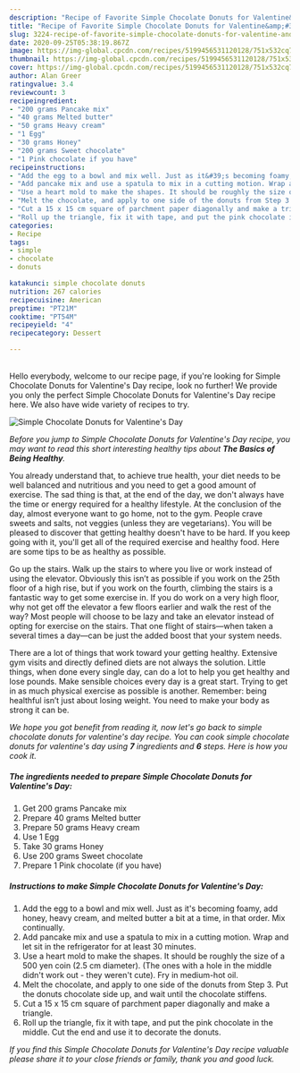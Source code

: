 ```yaml
---
description: "Recipe of Favorite Simple Chocolate Donuts for Valentine&amp;#39;s Day"
title: "Recipe of Favorite Simple Chocolate Donuts for Valentine&amp;#39;s Day"
slug: 3224-recipe-of-favorite-simple-chocolate-donuts-for-valentine-and-39-s-day
date: 2020-09-25T05:38:19.867Z
image: https://img-global.cpcdn.com/recipes/5199456531120128/751x532cq70/simple-chocolate-donuts-for-valentines-day-recipe-main-photo.jpg
thumbnail: https://img-global.cpcdn.com/recipes/5199456531120128/751x532cq70/simple-chocolate-donuts-for-valentines-day-recipe-main-photo.jpg
cover: https://img-global.cpcdn.com/recipes/5199456531120128/751x532cq70/simple-chocolate-donuts-for-valentines-day-recipe-main-photo.jpg
author: Alan Greer
ratingvalue: 3.4
reviewcount: 3
recipeingredient:
- "200 grams Pancake mix"
- "40 grams Melted butter"
- "50 grams Heavy cream"
- "1 Egg"
- "30 grams Honey"
- "200 grams Sweet chocolate"
- "1 Pink chocolate if you have"
recipeinstructions:
- "Add the egg to a bowl and mix well. Just as it&#39;s becoming foamy, add honey, heavy cream, and melted butter a bit at a time, in that order. Mix continually."
- "Add pancake mix and use a spatula to mix in a cutting motion. Wrap and let sit in the refrigerator for at least 30 minutes."
- "Use a heart mold to make the shapes. It should be roughly the size of a 500 yen coin (2.5 cm diameter). (The ones with a hole in the middle didn&#39;t work out - they weren&#39;t cute). Fry in medium-hot oil."
- "Melt the chocolate, and apply to one side of the donuts from Step 3. Put the donuts chocolate side up, and wait until the chocolate stiffens."
- "Cut a 15 x 15 cm square of parchment paper diagonally and make a triangle."
- "Roll up the triangle, fix it with tape, and put the pink chocolate in the middle. Cut the end and use it to decorate the donuts."
categories:
- Recipe
tags:
- simple
- chocolate
- donuts

katakunci: simple chocolate donuts 
nutrition: 267 calories
recipecuisine: American
preptime: "PT21M"
cooktime: "PT54M"
recipeyield: "4"
recipecategory: Dessert

---
```

<br>
Hello everybody, welcome to our recipe page, if you're looking for Simple Chocolate Donuts for Valentine&#39;s Day recipe, look no further! We provide you only the perfect Simple Chocolate Donuts for Valentine&#39;s Day recipe here. We also have wide variety of recipes to try.
<br>


![Simple Chocolate Donuts for Valentine&#39;s Day](https://img-global.cpcdn.com/recipes/5199456531120128/751x532cq70/simple-chocolate-donuts-for-valentines-day-recipe-main-photo.jpg)

<i>Before you jump to Simple Chocolate Donuts for Valentine&#39;s Day recipe, you may want to read this short interesting healthy tips about <strong>The Basics of Being Healthy</strong>.</i>

You already understand that, to achieve true health, your diet needs to be well balanced and nutritious and you need to get a good amount of exercise. The sad thing is that, at the end of the day, we don't always have the time or energy required for a healthy lifestyle. At the conclusion of the day, almost everyone want to go home, not to the gym. People crave sweets and salts, not veggies (unless they are vegetarians). You will be pleased to discover that getting healthy doesn't have to be hard. If you keep going with it, you'll get all of the required exercise and healthy food. Here are some tips to be as healthy as possible.

Go up the stairs. Walk up the stairs to where you live or work instead of using the elevator. Obviously this isn’t as possible if you work on the 25th floor of a high rise, but if you work on the fourth, climbing the stairs is a fantastic way to get some exercise in. If you do work on a very high floor, why not get off the elevator a few floors earlier and walk the rest of the way? Most people will choose to be lazy and take an elevator instead of opting for exercise on the stairs. That one flight of stairs—when taken a several times a day—can be just the added boost that your system needs. 

There are a lot of things that work toward your getting healthy. Extensive gym visits and directly defined diets are not always the solution. Little things, when done every single day, can do a lot to help you get healthy and lose pounds. Make sensible choices every day is a great start. Trying to get in as much physical exercise as possible is another. Remember: being healthful isn’t just about losing weight. You need to make your body as strong it can be. 


<i>We hope you got benefit from reading it, now let's go back to simple chocolate donuts for valentine&#39;s day recipe. You can cook simple chocolate donuts for valentine&#39;s day using <strong>7</strong> ingredients and <strong>6</strong> steps. Here is how you cook it.
</i>

##### The ingredients needed to prepare Simple Chocolate Donuts for Valentine&#39;s Day:

1. Get 200 grams Pancake mix
1. Prepare 40 grams Melted butter
1. Prepare 50 grams Heavy cream
1. Use 1 Egg
1. Take 30 grams Honey
1. Use 200 grams Sweet chocolate
1. Prepare 1 Pink chocolate (if you have)


##### Instructions to make Simple Chocolate Donuts for Valentine&#39;s Day:

1. Add the egg to a bowl and mix well. Just as it&#39;s becoming foamy, add honey, heavy cream, and melted butter a bit at a time, in that order. Mix continually.
1. Add pancake mix and use a spatula to mix in a cutting motion. Wrap and let sit in the refrigerator for at least 30 minutes.
1. Use a heart mold to make the shapes. It should be roughly the size of a 500 yen coin (2.5 cm diameter). (The ones with a hole in the middle didn&#39;t work out - they weren&#39;t cute). Fry in medium-hot oil.
1. Melt the chocolate, and apply to one side of the donuts from Step 3. Put the donuts chocolate side up, and wait until the chocolate stiffens.
1. Cut a 15 x 15 cm square of parchment paper diagonally and make a triangle.
1. Roll up the triangle, fix it with tape, and put the pink chocolate in the middle. Cut the end and use it to decorate the donuts.


<i>If you find this Simple Chocolate Donuts for Valentine&#39;s Day recipe valuable please share it to your close friends or family, thank you and good luck.</i>
